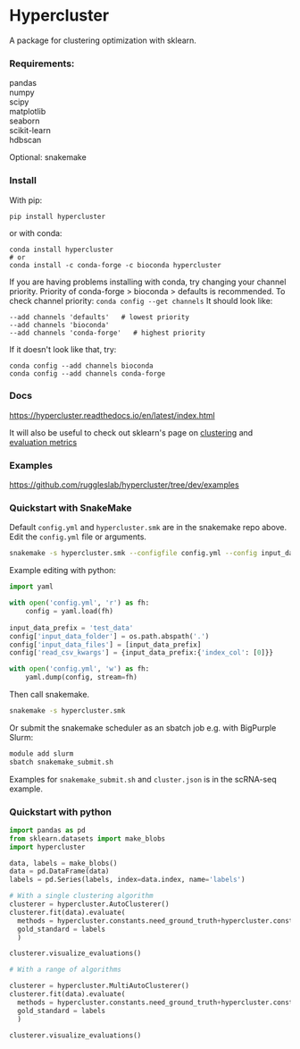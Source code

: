 # Hypercluster
A package for clustering optimization with sklearn. 

### Requirements:  
pandas  
numpy  
scipy  
matplotlib  
seaborn  
scikit-learn  
hdbscan  

Optional:
snakemake


### Install  
With pip:
```
pip install hypercluster
```

or with conda:
```
conda install hypercluster
# or
conda install -c conda-forge -c bioconda hypercluster
```
If you are having problems installing with conda, try changing your channel priority. Priority of conda-forge > bioconda > defaults is recommended. 
To check channel priority: `conda config --get channels`
It should look like:
```
--add channels 'defaults'   # lowest priority
--add channels 'bioconda'
--add channels 'conda-forge'   # highest priority
```

If it doesn't look like that, try:
```
conda config --add channels bioconda
conda config --add channels conda-forge
```

### Docs 
https://hypercluster.readthedocs.io/en/latest/index.html  

It will also be useful to check out sklearn's page on [clustering](https://scikit-learn.org/stable/modules/clustering.html) 
and [evaluation metrics](https://scikit-learn.org/stable/modules/clustering.html#clustering-performance-evaluation) 

### Examples
https://github.com/ruggleslab/hypercluster/tree/dev/examples

### Quickstart with SnakeMake

Default `config.yml` and `hypercluster.smk` are in the snakemake repo above.  
Edit the `config.yml` file or arguments.
```bash
snakemake -s hypercluster.smk --configfile config.yml --config input_data_files=test_data input_data_folder=. 
```

Example editing with python:
```python
import yaml

with open('config.yml', 'r') as fh:
    config = yaml.load(fh)
    
input_data_prefix = 'test_data'
config['input_data_folder'] = os.path.abspath('.')
config['input_data_files'] = [input_data_prefix]
config['read_csv_kwargs'] = {input_data_prefix:{'index_col': [0]}}

with open('config.yml', 'w') as fh:
    yaml.dump(config, stream=fh)
```

Then call snakemake. 
```bash
snakemake -s hypercluster.smk
```

Or submit the snakemake scheduler as an sbatch job e.g. with BigPurple Slurm:
```bash
module add slurm
sbatch snakemake_submit.sh
```
Examples for `snakemake_submit.sh` and `cluster.json` is in the scRNA-seq example. 

### Quickstart with python
```python
import pandas as pd
from sklearn.datasets import make_blobs
import hypercluster

data, labels = make_blobs()
data = pd.DataFrame(data)
labels = pd.Series(labels, index=data.index, name='labels')

# With a single clustering algorithm
clusterer = hypercluster.AutoClusterer()
clusterer.fit(data).evaluate(
  methods = hypercluster.constants.need_ground_truth+hypercluster.constants.inherent_metrics, 
  gold_standard = labels
  )

clusterer.visualize_evaluations()

# With a range of algorithms

clusterer = hypercluster.MultiAutoClusterer()
clusterer.fit(data).evaluate(
  methods = hypercluster.constants.need_ground_truth+hypercluster.constants.inherent_metrics, 
  gold_standard = labels
  )

clusterer.visualize_evaluations()
```
